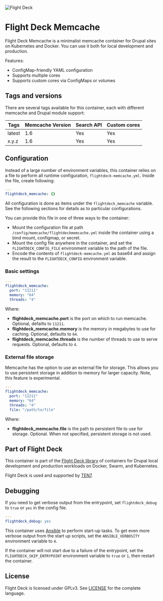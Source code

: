 ![Flight Deck](https://raw.githubusercontent.com/ten7/flight-deck/master/flightdeck-logo.png)

# Flight Deck Memcache

Flight Deck Memcache is a minimalist memcache container for Drupal sites on Kubernetes and Docker. You can use it both for local development and production.

Features:
* ConfigMap-friendly YAML configuration
* Supports multiple cores
* Supports custom cores via ConfigMaps or volumes

## Tags and versions

There are several tags available for this container, each with different memcache and Drupal module support:

| Tags | Memcache Version | Search API | Custom cores |
| ---- | ------------ | ---------- | ------------ |
| latest | 1.6 | Yes | Yes |
| x.y.z | 1.6 | Yes | Yes |


## Configuration

Instead of a large number of environment variables, this container relies on a file to perform all runtime configuration, `flightdeck-memcache.yml`. Inside the file, create following:

```yaml
---
flightdeck_memcache: {}
```

All configuration is done as items under the `flightdeck_memcache` variable. See the following sections for details as to particular configurations.

You can provide this file in one of three ways to the container:

* Mount the configuration file at path `/config/memcache/flightdeckmemcache.yml` inside the container using a bind mount, configmap, or secret.
* Mount the config file anywhere in the container, and set the `FLIGHTDECK_CONFIG_FILE` environment variable to the path of the file.
* Encode the contents of `flightdeck-memcache.yml` as base64 and assign the result to the `FLIGHTDECK_CONFIG` environment variable.

### Basic settings

```yaml
---
flightdeck_memcache:
  port: "11211"
  memory: "64"
  threads: "4"
```

Where:
* **flightdeck_memcache.port** is the port on which to run memcache. Optional, defailts to `11211`.
* **flightdeck_memcache.memory** is the memory in megabytes to use for caching. Optional, defaults to `64`.
* **flightdeck_memcache.threads** is the number of threads to use to serve requests. Optional, defaults to `4`.

### External file storage

Memcache has the option to use an external file for storage. This allows you to use persistent storage in addition to memory for larger capacity. Note, this feature is experimental.

```yaml
---
flightdeck_memcache:
  port: "11211"
  memory: "64"
  threads: "4"
  file: "/path/to/file"
```

Where:
* **flightdeck_memcache.file** is the path to persistent file to use for storage. Optional. When not specified, persistent storage is not used.

## Part of Flight Deck

This container is part of the [Flight Deck library](https://github.com/ten7/flight-deck) of containers for Drupal local development and production workloads on Docker, Swarm, and Kubernetes.

Flight Deck is used and supported by [TEN7](https://ten7.com/).


## Debugging

If you need to get verbose output from the entrypoint, set `flightdeck_debug` to `true` or `yes` in the config file.

```yaml
---
flightdeck_debug: yes
```

This container uses [Ansible](https://www.ansible.com/) to perform start-up tasks. To get even more verbose output from the start up scripts, set the `ANSIBLE_VERBOSITY` environment variable to `4`.

If the container will not start due to a failure of the entrypoint, set the `FLIGHTDECK_SKIP_ENTRYPOINT` environment variable to `true` or `1`, then restart the container.

## License

Flight Deck is licensed under GPLv3. See [LICENSE](https://raw.githubusercontent.com/ten7/flight-deck/master/LICENSE) for the complete language.
